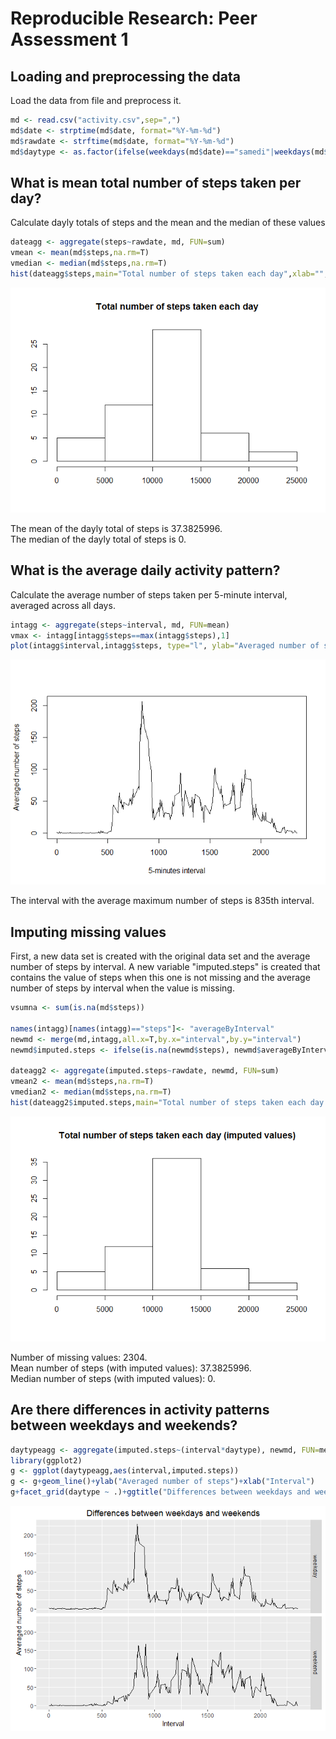 # Reproducible Research: Peer Assessment 1


## Loading and preprocessing the data
Load the data from file and preprocess it.


```r
md <- read.csv("activity.csv",sep=",")
md$date <- strptime(md$date, format="%Y-%m-%d")
md$rawdate <- strftime(md$date, format="%Y-%m-%d") 
md$daytype <- as.factor(ifelse(weekdays(md$date)=="samedi"|weekdays(md$date)=="dimanche","weekend","weekday"))
```



## What is mean total number of steps taken per day?
Calculate dayly totals of steps and the mean and the median of these values


```r
dateagg <- aggregate(steps~rawdate, md, FUN=sum)
vmean <- mean(md$steps,na.rm=T)
vmedian <- median(md$steps,na.rm=T)
hist(dateagg$steps,main="Total number of steps taken each day",xlab="",ylab="")  
```

![](PA1_template_files/figure-html/unnamed-chunk-2-1.png)

  
The mean of the dayly total of steps is 37.3825996.  
The median of the dayly total of steps is 0.   


## What is the average daily activity pattern?
Calculate the average number of steps taken per 5-minute interval, averaged across all days.


```r
intagg <- aggregate(steps~interval, md, FUN=mean)
vmax <- intagg[intagg$steps==max(intagg$steps),1]
plot(intagg$interval,intagg$steps, type="l", ylab="Averaged number of steps", xlab="5-minutes interval")
```

![](PA1_template_files/figure-html/unnamed-chunk-3-1.png)

The interval with the average maximum number of steps is 835th interval.

## Imputing missing values

First, a new data set is created with the original data set and the average number of steps by interval.
A new variable "imputed.steps" is created that contains the value of steps when this one is not missing
and the average number of steps by interval when the value is missing.


```r
vsumna <- sum(is.na(md$steps))

names(intagg)[names(intagg)=="steps"]<- "averageByInterval"
newmd <- merge(md,intagg,all.x=T,by.x="interval",by.y="interval")
newmd$imputed.steps <- ifelse(is.na(newmd$steps), newmd$averageByInterval, newmd$steps)

dateagg2 <- aggregate(imputed.steps~rawdate, newmd, FUN=sum)
vmean2 <- mean(md$steps,na.rm=T)
vmedian2 <- median(md$steps,na.rm=T)
hist(dateagg2$imputed.steps,main="Total number of steps taken each day (imputed values)",xlab="",ylab="")  
```

![](PA1_template_files/figure-html/unnamed-chunk-4-1.png)
  
Number of missing values: 2304.  
Mean number of steps (with imputed values): 37.3825996.  
Median number of steps (with imputed values): 0.  


## Are there differences in activity patterns between weekdays and weekends?


```r
daytypeagg <- aggregate(imputed.steps~(interval*daytype), newmd, FUN=mean)
library(ggplot2)
g <- ggplot(daytypeagg,aes(interval,imputed.steps))
g <- g+geom_line()+ylab("Averaged number of steps")+xlab("Interval")
g+facet_grid(daytype ~ .)+ggtitle("Differences between weekdays and weekends")
```

![](PA1_template_files/figure-html/unnamed-chunk-5-1.png)


